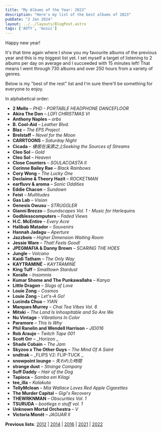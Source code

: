 ```yaml
---
title: "My Albums of the Year: 2023"
description: "Here's my list of the best albums of 2023"
pubDate: "2 Jan 2024"
layout: ../../layouts/BlogPost.astro
tags: ['AOTY', 'music']
---
```


Happy new year!

It's that time again where I show you my favourite albums of the previous year and this is my biggest list yet. I set myself a target of listening to 2 albums per day on average and I succeeded with 15 minutes left! That means I went through 730 albums and over 250 hours from a variety of genres.

Below is my "best of the rest" list and I'm sure there'll be something for everyone to enjoy.

In alphabetical order:

* **2 Mello** – _PHD - PORTABLE HEADPHONE DANCEFLOOR_
* **Akira The Don** – _LOFI CHRISTMAS VI_
* **Anthony Naples** – _orbs_
* **B. Cool-Aid** – _Leather Blvd._
* **Blaz** – _The EPS Project_
* **Brelstaff** – _Novel for the Moon_
* **CARRTOONS** – _Saturday Night_
* **Cicada** – _棲居在溪源之上Seeking the Sources of Streams_
* **Cleo Sol** – _Gold_
* **Cleo Sol** – _Heaven_
* **Close Counters** – _SOULACOASTA II_
* **Corinne Bailey Rae** – _Black Rainbows_
* **Cory Wong** – _The Lucky One_
* **Declaime & Theory Hazit** – _ROCKETMAN_
* **earfluvv & aroma** – _Sonic Oddities_
* **Eddie Chacon** – _Sundown_
* **Feist** – _Multitudes_
* **Gas Lab** – _Vision_
* **Genesis Owusu** – _STRUGGLER_
* **Gianni Brezzo** – _Soundscapes Vol. 1 - Music for Harlequins_
* **Godblesscomputers** – _Faded Views_
* **H.C. McEntire** – _Every Acre_
* **Halibab Matador** – _Souvenirs_
* **Hannah Jadagu** – _Aperture_
* **Jazzbois** – _Higher Dimension Waiting Room_
* **Jessie Ware** – _That! Feels Good!_
* **JPEGMAFIA & Danny Brown** – _SCARING THE HOES_
* **Jungle** – _Volcano_
* **Kaidi Tatham** – _The Only Way_
* **KAYTRAMINÉ** – _KAYTRAMINÉ_
* **King Tuff** – _Smalltown Stardust_
* **Koralle** – _Insomnia_
* **Kumar Shome and The Punkawallahs** – _Kanya_
* **Little Dragon** – _Slugs of Love_
* **Louie Zong** – _Cosmos_
* **Louie Zong** – _Let's-A Go!_
* **Lucinda Chua** – _YIAN_
* **Marques Murrey** – _Chai Tea Vibes Vol. 6_
* **Mitski** – _The Land Is Inhospitable and So Are We_
* **Nu Vintage** – _Vibrations In Color_
* **Paramore** – _This Is Why_
* **Phil Ranelin and Wendell Harrison** – _JID016_
* **Rob Araujo** – _Twitch Tape 001_
* **Scott Orr** – _Horizon _
* **Shade Cobain** – _The Jam_
* **Skyzoo x The Other Guys** – _The Mind Of A Saint_
* **sndtrak** – _FLIPS V2: FLIP-TUCK _
* **snowpoint lounge** – _失われた時間_
* **strange dust** – _Strange Company_
* **Suff Daddy** – _Hair of the Dog_
* **Tapioca** – _Samba em Kilagi_
* **tee_illa** – _Kalakuta_
* **TellyMclean** – _Mia Wallace Loves Red Apple Cigarettes_
* **The Murder Capital** – _Gigi's Recovery_
* **THEWRKNMAN** – _Obscurities Vol. 1_
* **TSURUDA** – _bootlegs n stuff vol. 1_
* **Unknown Mortal Orchestra** – _V_
* **Victoria Monét** – _JAGUAR II_

**Previous lists**: [2012](/posts/my-50-favourite-albums-of-2012/) | [2014](/posts/my-album-of-the-year-list-2014/) | [2016](/posts/aoty-2016/) | [2021](/posts/aoty-2021/) | [2022](/posts/aoty-2022/)
